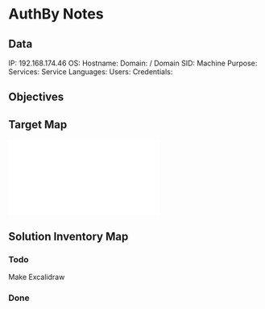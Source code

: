 # AuthBy Notes

## Data 

IP: 192.168.174.46
OS: 
Hostname:
Domain:  / Domain SID:
Machine Purpose: 
Services:
Service Languages:
Users:
Credentials:

## Objectives

## Target Map

![](AuthBy-map.excalidraw.md)

## Solution Inventory Map


### Todo 

Make Excalidraw

### Done
      

